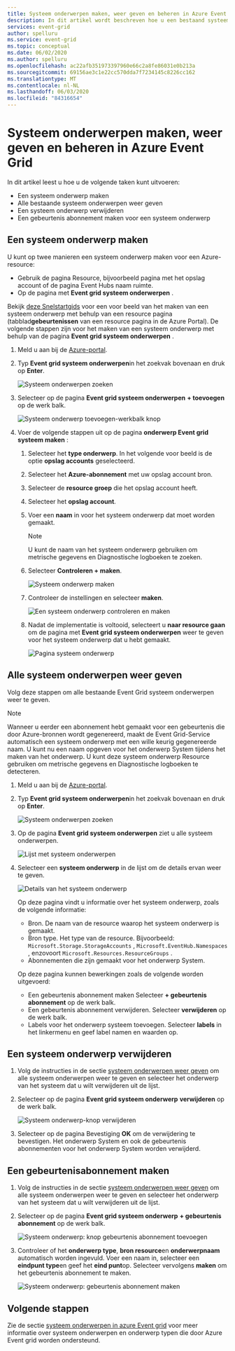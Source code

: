 ```yaml
---
title: Systeem onderwerpen maken, weer geven en beheren in Azure Event Grid
description: In dit artikel wordt beschreven hoe u een bestaand systeem onderwerp weergeeft, Azure Event Grid systeem onderwerpen maakt met behulp van de Azure Portal.
services: event-grid
author: spelluru
ms.service: event-grid
ms.topic: conceptual
ms.date: 06/02/2020
ms.author: spelluru
ms.openlocfilehash: ac22afb351973397960e66c2a8fe86031e0b213a
ms.sourcegitcommit: 69156ae3c1e22cc570dda7f7234145c8226cc162
ms.translationtype: MT
ms.contentlocale: nl-NL
ms.lasthandoff: 06/03/2020
ms.locfileid: "84316654"
---
```

# <a name="create-view-and-manage-system-topics-in-azure-event-grid"></a>Systeem onderwerpen maken, weer geven en beheren in Azure Event Grid
In dit artikel leest u hoe u de volgende taken kunt uitvoeren:

- Een systeem onderwerp maken
- Alle bestaande systeem onderwerpen weer geven 
- Een systeem onderwerp verwijderen
- Een gebeurtenis abonnement maken voor een systeem onderwerp


## <a name="create-a-system-topic"></a>Een systeem onderwerp maken
U kunt op twee manieren een systeem onderwerp maken voor een Azure-resource:

- Gebruik de pagina Resource, bijvoorbeeld pagina met het opslag account of de pagina Event Hubs naam ruimte. 
- Op de pagina met **Event grid systeem onderwerpen** . 

Bekijk [deze Snelstartgids](blob-event-quickstart-portal.md) voor een voor beeld van het maken van een systeem onderwerp met behulp van een resource pagina (tabblad**gebeurtenissen** van een resource pagina in de Azure Portal). De volgende stappen zijn voor het maken van een systeem onderwerp met behulp van de pagina **Event grid systeem onderwerpen** . 

1. Meld u aan bij de [Azure-portal](https://portal.azure.com).
2. Typ **Event grid systeem onderwerpen**in het zoekvak bovenaan en druk op **Enter**. 

    ![Systeem onderwerpen zoeken](./media/create-view-manage-system-topics/search-system-topics.png)
3. Selecteer op de pagina **Event grid systeem onderwerpen** **+ toevoegen** op de werk balk.

    ![Systeem onderwerp toevoegen-werkbalk knop](./media/create-view-manage-system-topics/add-system-topic-menu.png)
4. Voer de volgende stappen uit op de pagina **onderwerp Event grid systeem maken** :
    1. Selecteer het **type onderwerp**. In het volgende voor beeld is de optie **opslag accounts** geselecteerd. 
    2. Selecteer het **Azure-abonnement** met uw opslag account bron. 
    3. Selecteer de **resource groep** die het opslag account heeft. 
    4. Selecteer het **opslag account**. 
    5. Voer een **naam** in voor het systeem onderwerp dat moet worden gemaakt. 
    
        > [!NOTE]
        > U kunt de naam van het systeem onderwerp gebruiken om metrische gegevens en Diagnostische logboeken te zoeken.
    6. Selecteer **Controleren + maken**.

        ![Systeem onderwerp maken](./media/create-view-manage-system-topics/create-event-grid-system-topic-page.png)
    5. Controleer de instellingen en selecteer **maken**. 
        
        ![Een systeem onderwerp controleren en maken](./media/create-view-manage-system-topics/system-topic-review-create.png)
    6. Nadat de implementatie is voltooid, selecteert u **naar resource gaan** om de pagina met **Event grid systeem onderwerpen** weer te geven voor het systeem onderwerp dat u hebt gemaakt. 

        ![Pagina systeem onderwerp](./media/create-view-manage-system-topics/system-topic-page.png)

## <a name="view-all-system-topics"></a>Alle systeem onderwerpen weer geven
Volg deze stappen om alle bestaande Event Grid systeem onderwerpen weer te geven. 

> [!NOTE]
> Wanneer u eerder een abonnement hebt gemaakt voor een gebeurtenis die door Azure-bronnen wordt gegenereerd, maakt de Event Grid-Service automatisch een systeem onderwerp met een wille keurig gegenereerde naam. U kunt nu een naam opgeven voor het onderwerp System tijdens het maken van het onderwerp. U kunt deze systeem onderwerp Resource gebruiken om metrische gegevens en Diagnostische logboeken te detecteren.

1. Meld u aan bij de [Azure-portal](https://portal.azure.com).
2. Typ **Event grid systeem onderwerpen**in het zoekvak bovenaan en druk op **Enter**. 

    ![Systeem onderwerpen zoeken](./media/create-view-manage-system-topics/search-system-topics.png)
3. Op de pagina **Event grid systeem onderwerpen** ziet u alle systeem onderwerpen. 

    ![Lijst met systeem onderwerpen](./media/create-view-manage-system-topics/list-system-topics.png)
4. Selecteer een **systeem onderwerp** in de lijst om de details ervan weer te geven. 

    ![Details van het systeem onderwerp](./media/create-view-manage-system-topics/system-topic-details.png)

    Op deze pagina vindt u informatie over het systeem onderwerp, zoals de volgende informatie: 
    - Bron. De naam van de resource waarop het systeem onderwerp is gemaakt.
    - Bron type. Het type van de resource. Bijvoorbeeld: `Microsoft.Storage.StorageAccounts` , `Microsoft.EventHub.Namespaces` , enzovoort `Microsoft.Resources.ResourceGroups` .
    - Abonnementen die zijn gemaakt voor het onderwerp System.

    Op deze pagina kunnen bewerkingen zoals de volgende worden uitgevoerd:
    - Een gebeurtenis abonnement maken Selecteer **+ gebeurtenis abonnement** op de werk balk. 
    - Een gebeurtenis abonnement verwijderen. Selecteer **verwijderen** op de werk balk. 
    - Labels voor het onderwerp systeem toevoegen. Selecteer **labels** in het linkermenu en geef label namen en waarden op. 


## <a name="delete-a-system-topic"></a>Een systeem onderwerp verwijderen
1. Volg de instructies in de sectie [systeem onderwerpen weer geven](#view-all-system-topics) om alle systeem onderwerpen weer te geven en selecteer het onderwerp van het systeem dat u wilt verwijderen uit de lijst. 
2. Selecteer op de pagina **Event grid systeem onderwerp** **verwijderen** op de werk balk. 

    ![Systeem onderwerp-knop verwijderen](./media/create-view-manage-system-topics/system-topic-delete-button.png)
3. Selecteer op de pagina Bevestiging **OK** om de verwijdering te bevestigen. Het onderwerp System en ook de gebeurtenis abonnementen voor het onderwerp System worden verwijderd.  

## <a name="create-an-event-subscription"></a>Een gebeurtenisabonnement maken
1. Volg de instructies in de sectie [systeem onderwerpen weer geven](#view-all-system-topics) om alle systeem onderwerpen weer te geven en selecteer het onderwerp van het systeem dat u wilt verwijderen uit de lijst. 
2. Selecteer op de pagina **Event grid systeem onderwerp** **+ gebeurtenis abonnement** op de werk balk. 

    ![Systeem onderwerp: knop gebeurtenis abonnement toevoegen](./media/create-view-manage-system-topics/add-event-subscription-button.png)
3. Controleer of het **onderwerp type**, **bron resource**en **onderwerpnaam** automatisch worden ingevuld. Voer een naam in, selecteer een **eindpunt type**en geef het **eind punt**op. Selecteer vervolgens **maken** om het gebeurtenis abonnement te maken. 

    ![Systeem onderwerp: gebeurtenis abonnement maken](./media/create-view-manage-system-topics/create-event-subscription.png)


## <a name="next-steps"></a>Volgende stappen
Zie de sectie [systeem onderwerpen in azure Event grid](system-topics.md) voor meer informatie over systeem onderwerpen en onderwerp typen die door Azure Event grid worden ondersteund. 
